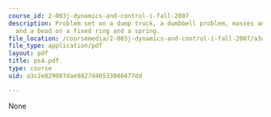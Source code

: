 ```yaml
---
course_id: 2-003j-dynamics-and-control-i-fall-2007
description: Problem set on a dump truck, a dumbbell problem, masses and a pulley,
  and a bead on a fixed ring and a spring.
file_location: /coursemedia/2-003j-dynamics-and-control-i-fall-2007/a3c2e829007dae9827d46533040477dd_ps4.pdf
file_type: application/pdf
layout: pdf
title: ps4.pdf
type: course
uid: a3c2e829007dae9827d46533040477dd

---
```

None